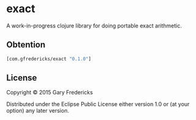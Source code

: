 # exact

A work-in-progress clojure library for doing portable exact
arithmetic.

## Obtention

``` clojure
[com.gfredericks/exact "0.1.0"]
```

## License

Copyright © 2015 Gary Fredericks

Distributed under the Eclipse Public License either version 1.0 or (at
your option) any later version.
